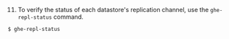11. To verify the status of each datastore's replication channel, use the `ghe-repl-status` command.
  ```shell
  $ ghe-repl-status
  ```